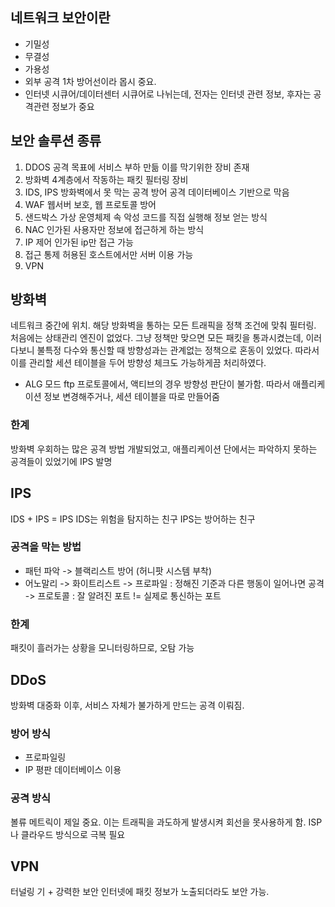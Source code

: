 ## 네트워크 보안이란 
- 기밀성
- 무결성
- 가용성
- 외부 공격 1차 방어선이라 몹시 중요.
- 인터넷 시큐어/데이터센터 시큐어로 나뉘는데, 전자는 인터넷 관련 정보, 후자는 공격관련 정보가 중요

## 보안 솔루션 종류
1. DDOS
공격 목표에 서비스 부하 만듦
이를 막기위한 장비 존재
2. 방화벽
4계층에서 작동하는 패킷 필터링 장비
3. IDS, IPS
방화벽에서 못 막는 공격 방어
공격 데이터베이스 기반으로 막음
4. WAF
웹서버 보호, 웹 프로토콜 방어
5. 샌드박스
가상 운영체제 속 악성 코드를 직접 실행해 정보 얻는 방식
6. NAC
인가된 사용자만 정보에 접근하게 하는 방식
7. IP 제어
인가된 ip만 접근 가능
8. 접근 통제
허용된 호스트에서만 서버 이용 가능
9. VPN

## 방화벽
네트워크 중간에 위치. 해당 방화벽을 통하는 모든 트래픽을 정책 조건에 맞춰 필터링.
처음에는 상태관리 엔진이 없었다. 그냥 정책만 맞으면 모든 패킷을 통과시켰는데, 이러다보니 불특정 다수와 통신할 때 방향성과는 관계없는 정책으로 혼동이 있었다.
따라서 이를 관리할 세션 테이블을 두어 방향성 체크도 가능하게끔 처리하였다.

- ALG 모드
ftp 프로토콜에서, 액티브의 경우 방향성 판단이 불가함. 따라서 애플리케이션 정보 변경해주거나, 세션 테이블을 따로 만들어줌

### 한계
방화벽 우회하는 많은 공격 방법 개발되었고,
애플리케이션 단에서는 파악하지 못하는 공격들이 있었기에
IPS 발명

## IPS
IDS + IPS = IPS
IDS는 위험을 탐지하는 친구
IPS는 방어하는 친구

### 공격을 막는 방법
- 패턴 파악 -> 블랙리스트 방어 (허니팟 시스템 부착)
- 어노말리 -> 화이트리스트
 -> 프로파일 : 정해진 기준과 다른 행동이 일어나면 공격
 -> 프로토콜 : 잘 알려진 포트 != 실제로 통신하는 포트 

### 한계
패킷이 흘러가는 상황을 모니터링하므로, 오탐 가능

## DDoS
방화벽 대중화 이후, 서비스 자체가 불가하게 만드는 공격 이뤄짐.

### 방어 방식
- 프로파일링
- IP 평판 데이터베이스 이용

### 공격 방식
볼류 메트릭이 제일 중요.
이는 트래픽을 과도하게 발생시켜 회선을 못사용하게 함.
ISP나 클라우드 방식으로 극복 필요


## VPN
터널링 기 + 강력한 보안
인터넷에 패킷 정보가 노출되더라도 보안 가능.

